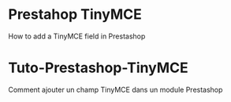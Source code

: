 # Prestahop TinyMCE

How to add a TinyMCE field in Prestashop

# Tuto-Prestashop-TinyMCE
Comment ajouter un champ TinyMCE dans un module Prestashop
